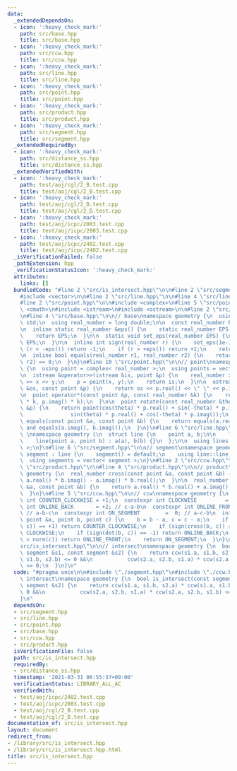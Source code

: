 ```yaml
---
data:
  _extendedDependsOn:
  - icon: ':heavy_check_mark:'
    path: src/base.hpp
    title: src/base.hpp
  - icon: ':heavy_check_mark:'
    path: src/ccw.hpp
    title: src/ccw.hpp
  - icon: ':heavy_check_mark:'
    path: src/line.hpp
    title: src/line.hpp
  - icon: ':heavy_check_mark:'
    path: src/point.hpp
    title: src/point.hpp
  - icon: ':heavy_check_mark:'
    path: src/product.hpp
    title: src/product.hpp
  - icon: ':heavy_check_mark:'
    path: src/segment.hpp
    title: src/segment.hpp
  _extendedRequiredBy:
  - icon: ':heavy_check_mark:'
    path: src/distance_ss.hpp
    title: src/distance_ss.hpp
  _extendedVerifiedWith:
  - icon: ':heavy_check_mark:'
    path: test/aoj/cgl/2_B.test.cpp
    title: test/aoj/cgl/2_B.test.cpp
  - icon: ':heavy_check_mark:'
    path: test/aoj/cgl/2_D.test.cpp
    title: test/aoj/cgl/2_D.test.cpp
  - icon: ':heavy_check_mark:'
    path: test/aoj/icpc/2003.test.cpp
    title: test/aoj/icpc/2003.test.cpp
  - icon: ':heavy_check_mark:'
    path: test/aoj/icpc/2402.test.cpp
    title: test/aoj/icpc/2402.test.cpp
  _isVerificationFailed: false
  _pathExtension: hpp
  _verificationStatusIcon: ':heavy_check_mark:'
  attributes:
    links: []
  bundledCode: "#line 2 \"src/is_intersect.hpp\"\n\n#line 2 \"src/segment.hpp\"\n\n\
    #include <vector>\n\n#line 2 \"src/line.hpp\"\n\n#line 4 \"src/line.hpp\"\n\n\
    #line 2 \"src/point.hpp\"\n\n#include <complex>\n#line 5 \"src/point.hpp\"\n#include\
    \ <cmath>\n#include <istream>\n#include <ostream>\n\n#line 2 \"src/base.hpp\"\n\
    \n#line 4 \"src/base.hpp\"\n\n// base\nnamespace geometry {\n  using namespace\
    \ std;\n  using real_number = long double;\n\n  const real_number PI = acosl(-1);\n\
    \n  inline static real_number &eps() {\n    static real_number EPS = 1e-10;\n\
    \    return EPS;\n  }\n\n  static void set_eps(real_number EPS) {\n    eps() =\
    \ EPS;\n  }\n\n  inline int sign(real_number r) {\n    set_eps(1e-10);\n    if\
    \ (r < -eps()) return -1;\n    if (r > +eps()) return +1;\n    return 0;\n  }\n\
    \n  inline bool equals(real_number r1, real_number r2) {\n    return sign(r1 -\
    \ r2) == 0;\n  }\n}\n#line 10 \"src/point.hpp\"\n\n// point\nnamespace geometry\
    \ {\n  using point = complex< real_number >;\n  using points = vector< point >;\n\
    \n  istream &operator>>(istream &is, point &p) {\n    real_number x, y;\n    is\
    \ >> x >> y;\n    p = point(x, y);\n    return is;\n  }\n\n  ostream &operator<<(ostream\
    \ &os, const point &p) {\n    return os << p.real() << \" \" << p.imag();\n  }\n\
    \n  point operator*(const point &p, const real_number &k) {\n    return point(p.real()\
    \ * k, p.imag() * k);\n  }\n\n  point rotate(const real_number &theta, const point\
    \ &p) {\n    return point(cos(theta) * p.real() + sin(-theta) * p.imag(),\n  \
    \               sin(theta) * p.real() + cos(-theta) * p.imag());\n  }\n\n  bool\
    \ equals(const point &a, const point &b) {\n    return equals(a.real(), b.real())\
    \ and equals(a.imag(), b.imag());\n  }\n}\n#line 6 \"src/line.hpp\"\n\n// line\
    \ \nnamespace geometry {\n  struct line {\n    point a, b;\n\n    line() = default;\n\
    \    line(point a, point b) : a(a), b(b) {}\n  };\n\n  using lines = vector< line\
    \ >;\n}\n#line 6 \"src/segment.hpp\"\n\n// segment\nnamespace geometry {\n  struct\
    \ segment : line {\n    segment() = default;\n    using line::line;\n  };\n\n\
    \  using segments = vector< segment >;\n}\n#line 2 \"src/ccw.hpp\"\n\n#line 2\
    \ \"src/product.hpp\"\n\n#line 4 \"src/product.hpp\"\n\n// product\nnamespace\
    \ geometry {\n  real_number cross(const point &a, const point &b) {\n    return\
    \ a.real() * b.imag() - a.imag() * b.real();\n  }\n\n  real_number dot(const point\
    \ &a, const point &b) {\n    return a.real() * b.real() + a.imag() * b.imag();\n\
    \  }\n}\n#line 5 \"src/ccw.hpp\"\n\n// ccw\nnamespace geometry {\n  constexpr\
    \ int COUNTER_CLOCKWISE = +1;\n  constexpr int CLOCKWISE         = -1;\n  constexpr\
    \ int ONLINE_BACK       = +2; // c-a-b\n  constexpr int ONLINE_FRONT      = -2;\
    \ // a-b-c\n  constexpr int ON_SEGMENT        =  0; // a-c-b\n  int ccw(const\
    \ point &a, point b, point c) {\n    b = b - a, c = c - a;\n    if (sign(cross(b,\
    \ c)) == +1) return COUNTER_CLOCKWISE;\n    if (sign(cross(b, c)) == -1) return\
    \ CLOCKWISE;\n    if (sign(dot(b, c)) == -1) return ONLINE_BACK;\n    if (norm(b)\
    \ < norm(c)) return ONLINE_FRONT;\n    return ON_SEGMENT;\n  }\n}\n#line 5 \"\
    src/is_intersect.hpp\"\n\n// intersect\nnamespace geometry {\n  bool is_intersect(const\
    \ segment &s1, const segment &s2) {\n    return ccw(s1.a, s1.b, s2.a) * ccw(s1.a,\
    \ s1.b, s2.b) <= 0 &&\n           ccw(s2.a, s2.b, s1.a) * ccw(s2.a, s2.b, s1.b)\
    \ <= 0;\n  }\n}\n"
  code: "#pragma once\n\n#include \"./segment.hpp\"\n#include \"./ccw.hpp\"\n\n//\
    \ intersect\nnamespace geometry {\n  bool is_intersect(const segment &s1, const\
    \ segment &s2) {\n    return ccw(s1.a, s1.b, s2.a) * ccw(s1.a, s1.b, s2.b) <=\
    \ 0 &&\n           ccw(s2.a, s2.b, s1.a) * ccw(s2.a, s2.b, s1.b) <= 0;\n  }\n\
    }\n"
  dependsOn:
  - src/segment.hpp
  - src/line.hpp
  - src/point.hpp
  - src/base.hpp
  - src/ccw.hpp
  - src/product.hpp
  isVerificationFile: false
  path: src/is_intersect.hpp
  requiredBy:
  - src/distance_ss.hpp
  timestamp: '2021-03-31 06:55:37+09:00'
  verificationStatus: LIBRARY_ALL_AC
  verifiedWith:
  - test/aoj/icpc/2402.test.cpp
  - test/aoj/icpc/2003.test.cpp
  - test/aoj/cgl/2_B.test.cpp
  - test/aoj/cgl/2_D.test.cpp
documentation_of: src/is_intersect.hpp
layout: document
redirect_from:
- /library/src/is_intersect.hpp
- /library/src/is_intersect.hpp.html
title: src/is_intersect.hpp
---
```

